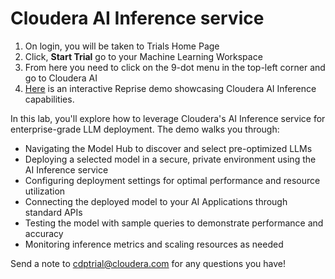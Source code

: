 # Cloudera AI Inference service

1. On login, you will be taken to Trials Home Page
2. Click, **Start Trial** go to your Machine Learning Workspace
3. From here you need to click on the 9-dot menu in the top-left corner and go to Cloudera AI
4. [Here](https://app.getreprise.com/launch/dyR7W26/) is an interactive Reprise demo showcasing Cloudera AI Inference capabilities.

In this lab, you'll explore how to leverage Cloudera's AI Inference service for enterprise-grade LLM deployment. The demo walks you through:

- Navigating the Model Hub to discover and select pre-optimized LLMs
- Deploying a selected model in a secure, private environment using the AI Inference service
- Configuring deployment settings for optimal performance and resource utilization
- Connecting the deployed model to your AI Applications through standard APIs
- Testing the model with sample queries to demonstrate performance and accuracy
- Monitoring inference metrics and scaling resources as needed

Send a note to cdptrial@cloudera.com for any questions you have!
